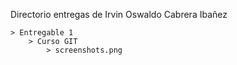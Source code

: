 Directorio entregas de Irvin Oswaldo Cabrera Ibañez

```
> Entregable 1
    > Curso GIT
        > screenshots.png
```

